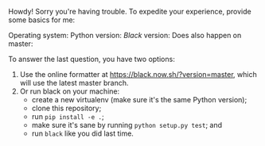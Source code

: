 Howdy! Sorry you're having trouble. To expedite your experience,
provide some basics for me:

Operating system:
Python version:
*Black* version:
Does also happen on master:

To answer the last question, you have two options:
1. Use the online formatter at https://black.now.sh/?version=master, which will use the latest master branch.
2. Or run black on your machine:
    * create a new virtualenv (make sure it's the same Python version);
    * clone this repository;
    * run `pip install -e .`;
    * make sure it's sane by running `python setup.py test`; and
    * run `black` like you did last time.
